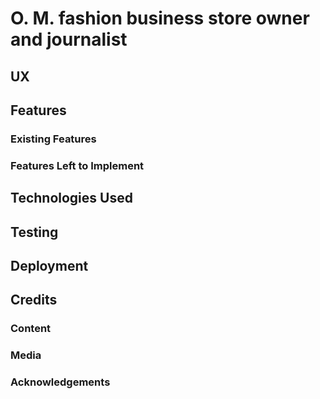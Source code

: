 # O. M. fashion business store owner and journalist
 

## UX
 

## Features


### Existing Features


### Features Left to Implement


## Technologies Used


## Testing


## Deployment


## Credits


### Content


### Media


### Acknowledgements